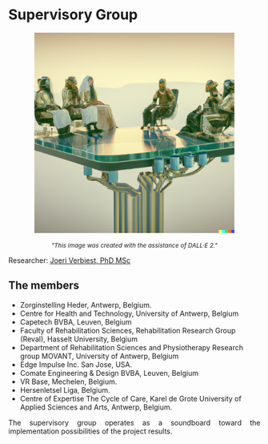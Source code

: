 # Supervisory Group

<div style="text-align: center"><p><img width="400px" class="center-block" src="../img/Image - Supervisory Group .png">
  </p>
</div>
<div style="text-align: center">
  <i>
    <p style="font-size: 12px"> "This image was created with the assistance of DALL·E 2."
    </p>
  </i>
</div>
<div>
  <p>Researcher: <a href="https://jrverbiest.github.io/">Joeri Verbiest, PhD MSc</a></p>
</div>

<div>
  <h2>The members</h2>
<ul>
  <li>Zorginstelling Heder, Antwerp, Belgium.</li>
  <li>Centre for Health and Technology, University of Antwerp, Belgium</li>
  <li>Capetech BVBA, Leuven, Belgium</li>
  <li>Faculty of Rehabilitation Sciences, Rehabilitation Research Group (Reval), Hasselt University, Belgium</li>
  <li>Department of Rehabilitation Sciences and Physiotherapy Research group MOVANT, University of Antwerp, Belgium</li>  
  <li>Edge Impulse Inc. San Jose, USA.</li>
  <li>Comate Engineering & Design BVBA, Leuven, Belgium</li> 
  <li>VR Base, Mechelen, Belgium.</li> 
  <li>Hersenletsel Liga, Belgium.</li> 
  <li>Centre of Expertise The Cycle of Care, Karel de Grote University of Applied Sciences and Arts, Antwerp, Belgium.</li> 
</ul>
</div>
<div style="text-align: justify">
    <p>The supervisory group operates as a soundboard toward the implementation possibilities of the project results.</p>
</div>

<br>